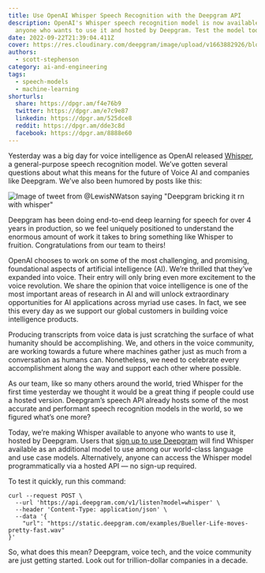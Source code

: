 ```yaml
---
title: Use OpenAI Whisper Speech Recognition with the Deepgram API
description: OpenAI's Whisper speech recognition model is now available to
  anyone who wants to use it and hosted by Deepgram. Test the model today!
date: 2022-09-22T21:39:04.411Z
cover: https://res.cloudinary.com/deepgram/image/upload/v1663882926/blog/use-openai-whisper-speech-recognition-with-the-deepgram-api/open-ai-whisper-w-deepgram-code-blog_2x_kldwgp.jpg
authors:
  - scott-stephenson
category: ai-and-engineering
tags:
  - speech-models
  - machine-learning
shorturls:
  share: https://dpgr.am/f4e76b9
  twitter: https://dpgr.am/e7c9e87
  linkedin: https://dpgr.am/525dce8
  reddit: https://dpgr.am/dde3c8d
  facebook: https://dpgr.am/8888e60
---
```


Yesterday was a big day for voice intelligence as OpenAI released [Whisper](https://github.com/openai/whisper), a general-purpose speech recognition model. We’ve gotten several questions about what this means for the future of Voice AI and companies like Deepgram. We’ve also been humored by posts like this:

![Image of tweet from @LewisNWatson saying "Deepgram bricking it rn with whisper"](https://res.cloudinary.com/deepgram/image/upload/v1663883725/blog/use-openai-whisper-speech-recognition-with-the-deepgram-api/1572720107775995904_gvzzzg.jpg)

Deepgram has been doing end-to-end deep learning for speech for over 4 years in production, so we feel uniquely positioned to understand the enormous amount of work it takes to bring something like Whisper to fruition. Congratulations from our team to theirs!

OpenAI chooses to work on some of the most challenging, and promising, foundational aspects of artificial intelligence (AI). We’re thrilled that they’ve expanded into voice. Their entry will only bring even more excitement to the voice revolution. We share the opinion that voice intelligence is one of the most important areas of research in AI and will unlock extraordinary opportunities for AI applications across myriad use cases. In fact, we see this every day as we support our global customers in building voice intelligence products.

Producing transcripts from voice data is just scratching the surface of what humanity should be accomplishing. We, and others in the voice community, are working towards a future where machines gather just as much from a conversation as humans can. Nonetheless, we need to celebrate every accomplishment along the way and support each other where possible.

As our team, like so many others around the world, tried Whisper for the first time yesterday we thought it would be a great thing if people could use a hosted version. Deepgram’s speech API already hosts some of the most accurate and performant speech recognition models in the world, so we figured what’s one more?

Today, we’re making Whisper available to anyone who wants to use it, hosted by Deepgram. Users that [sign up to use Deepgram](https://console.deepgram.com/signup) will find Whisper available as an additional model to use among our world-class language and use case models. Alternatively, anyone can access the Whisper model programmatically via a hosted API — no sign-up required.

To test it quickly, run this command:

```shell
curl --request POST \
  --url 'https://api.deepgram.com/v1/listen?model=whisper' \
  --header 'Content-Type: application/json' \
  --data '{
	"url": "https://static.deepgram.com/examples/Bueller-Life-moves-pretty-fast.wav"
}'
```

So, what does this mean? Deepgram, voice tech, and the voice community are just getting started. Look out for trillion-dollar companies in a decade.

